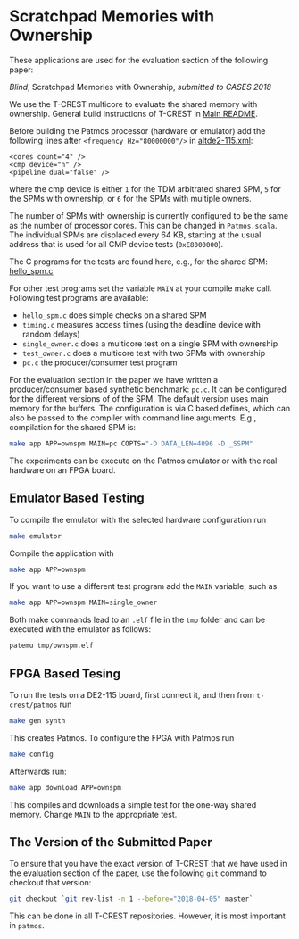 # Scratchpad Memories with Ownership

These applications are used for the evaluation section of the following paper:

<!---
Martin Schoeberl, Oktay Baris, Torur Biskopsto Strom, and Jens Sparso,
--->
*Blind*, Scratchpad Memories with Ownership, *submitted to CASES 2018*


We use the T-CREST multicore to evaluate the shared memory with ownership.
General build instructions of T-CREST in [Main README](../../../README.md).

Before building the Patmos processor (hardware or emulator) add the following lines after `<frequency Hz="80000000"/>` in 
[altde2-115.xml](../../../hardware/config/altde2-115.xml):
```
<cores count="4" />
<cmp device="n" />
<pipeline dual="false" />
```

where the cmp device is either `1` for the TDM arbitrated shared SPM,
`5` for the SPMs with ownership, or `6` for the SPMs with multiple owners.

The number of SPMs with ownership
is currently configured to be the same as the number of processor cores.
This can be changed in `Patmos.scala`.
The individual SPMs are displaced every 64 KB, starting at the usual
address that is used for all CMP device tests (`0xE8000000`).

The C programs for the tests are found here, e.g., for the shared SPM: 
[hello_spm.c](hello_spm.c)

For other test programs set the variable `MAIN` at your compile make call.
Following test programs are available:

 * `hello_spm.c` does simple checks on a shared SPM
 * `timing.c` measures access times (using the deadline device with random delays)
 * `single_owner.c` does a multicore test on a single SPM with ownership
 * `test_owner.c` does a multicore test with two SPMs with ownership
 * `pc.c` the producer/consumer test program

For the evaluation section in the paper we have written a producer/consumer
based synthetic benchmark: `pc.c`. It can be configured for the different
versions of of the SPM. The default version uses main memory for the buffers.
The configuration is via C based defines, which can also be passed to the
compiler with command line arguments. E.g., compilation for the shared SPM
is:

```bash
make app APP=ownspm MAIN=pc COPTS="-D DATA_LEN=4096 -D _SSPM"
```

The experiments can be execute on the Patmos emulator or with the real
hardware on an FPGA board.

## Emulator Based Testing

To compile the emulator with the selected hardware configuration run

```bash
make emulator
```

Compile the application with

```bash
make app APP=ownspm 
```

If you want to use a different test program add the `MAIN` variable, such as

```bash
make app APP=ownspm MAIN=single_owner 
```

Both make commands lead to an `.elf` file in the `tmp` folder and can be
executed with the emulator as follows:

```bash
patemu tmp/ownspm.elf
```

## FPGA Based Tesing

To run the tests on a DE2-115 board, first connect it, 
and then from `t-crest/patmos` run 
```bash
make gen synth
```
This creates Patmos. To configure the FPGA with Patmos run
```bash
make config
```
Afterwards run:
```bash
make app download APP=ownspm 
```

This compiles and downloads a simple test for the one-way shared memory.
Change `MAIN` to the appropriate test.


## The Version of the Submitted Paper

To ensure that you have the exact version of T-CREST that we have used in the
evaluation section of the paper, use the following `git` command to checkout that version:

```bash
git checkout `git rev-list -n 1 --before="2018-04-05" master`
```

This can be done in all T-CREST repositories. However, it is most important
in `patmos`.
